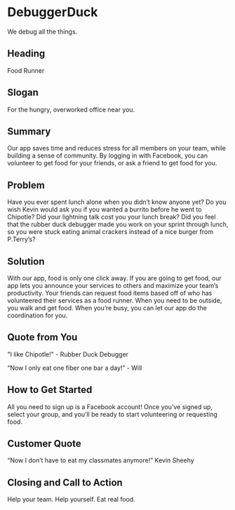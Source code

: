 # DebuggerDuck
We debug all the things.


## Heading ##
Food Runner


## Slogan ##
For the hungry, overworked office near you.


## Summary ##
Our app saves time and reduces stress for all members on your team, while building a sense of community. By logging in with Facebook, you can volunteer to get food for your friends, or ask a friend to get food for you.


## Problem ##
Have you ever spent lunch alone when you didn’t know anyone yet? Do you wish Kevin would ask you if you wanted a burrito before he went to Chipotle? Did your lightning talk cost you your lunch break? Did you feel that the rubber duck debugger made you work on your sprint through lunch, so you were stuck eating animal crackers instead of a nice burger from P.Terry’s? 


## Solution ##
With our app, food is only one click away. If you are going to get food, our app lets you announce your services to others and maximize your team’s productivity. Your friends can request food items based off of who has volunteered their services as a food runner. When you need to be outside, you walk and get food.  When you’re busy, you can let our app do the coordination for you.


## Quote from You ##
"I like Chipotle!" - Rubber Duck Debugger

“Now I only eat one fiber one bar a day!” - Will


## How to Get Started ##
All you need to sign up is a Facebook account! Once you’ve signed up, select your group, and you’ll be ready to start volunteering or requesting food.


## Customer Quote ##
“Now I don’t have to eat my classmates anymore!” Kevin Sheehy


## Closing and Call to Action ##
Help your team.  Help yourself.  Eat real food.




